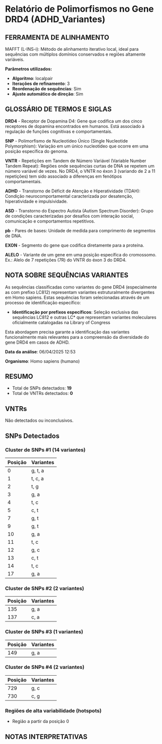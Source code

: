 # Relatório de Polimorfismos no Gene DRD4 (ADHD_Variantes)

## FERRAMENTA DE ALINHAMENTO

MAFFT (L-INS-i): Método de alinhamento iterativo local, ideal para sequências com múltiplos domínios conservados e regiões altamente variáveis.

**Parâmetros utilizados:**

- **Algoritmo**: localpair
- **Iterações de refinamento**: 3
- **Reordenação de sequências**: Sim
- **Ajuste automático de direção**: Sim

## GLOSSÁRIO DE TERMOS E SIGLAS

**DRD4**  - Receptor de Dopamina D4: Gene que codifica um dos cinco receptores de dopamina encontrados em humanos. Está associado à regulação de funções cognitivas e comportamentais.

**SNP**   - Polimorfismo de Nucleotídeo Único (Single Nucleotide Polymorphism): Variação em um único nucleotídeo que ocorre em uma posição específica do genoma.

**VNTR**  - Repetições em Tandem de Número Variável (Variable Number Tandem Repeat): Regiões onde sequências curtas de DNA se repetem um número variável de vezes.
No DRD4, o VNTR no éxon 3 (variando de 2 a 11 repetições) tem sido associado a diferenças em fenótipos comportamentais.

**ADHD**  - Transtorno de Déficit de Atenção e Hiperatividade (TDAH): Condição neurocomportamental caracterizada por desatenção, hiperatividade e impulsividade.

**ASD**   - Transtorno do Espectro Autista (Autism Spectrum Disorder): Grupo de condições caracterizadas por desafios com interação social, comunicação e comportamentos repetitivos.

**pb**    - Pares de bases: Unidade de medida para comprimento de segmentos de DNA.

**EXON**  - Segmento do gene que codifica diretamente para a proteína.

**ALELO** - Variante de um gene em uma posição específica do cromossomo.
Ex.: Alelo de 7 repetições (7R) do VNTR do éxon 3 do DRD4.

## NOTA SOBRE SEQUÊNCIAS VARIANTES

As sequências classificadas como variantes do gene DRD4 (especialmente as com prefixo LC812) representam variantes estruturalmente divergentes em Homo sapiens. Estas sequências foram selecionadas através de um processo de identificação específico:

- **Identificação por prefixos específicos**: Seleção exclusiva das sequências LC812 e outras LC* que representam variantes moleculares oficialmente catalogadas na Library of Congress

Esta abordagem precisa garante a identificação das variantes funcionalmente mais relevantes para a compreensão da diversidade do gene DRD4 em casos de ADHD.

**Data da análise**: 06/04/2025 12:53

**Organismo**: Homo sapiens (humano)

## RESUMO

- Total de SNPs detectados: **19**
- Total de VNTRs detectados: **0**

## VNTRs

Não detectados ou inconclusivos.

## SNPs Detectados

### Cluster de SNPs #1 (14 variantes)

| Posição | Variantes |
|---------|----------|
| 0 | g, t, a |
| 1 | t, c, a |
| 2 | t, g |
| 3 | g, a |
| 4 | t, c |
| 5 | c, t |
| 7 | g, t |
| 9 | g, t |
| 10 | g, a |
| 11 | t, c |
| 12 | g, c |
| 13 | c, t |
| 14 | t, c |
| 17 | g, a |

### Cluster de SNPs #2 (2 variantes)

| Posição | Variantes |
|---------|----------|
| 135 | g, a |
| 137 | c, a |

### Cluster de SNPs #3 (1 variantes)

| Posição | Variantes |
|---------|----------|
| 149 | g, a |

### Cluster de SNPs #4 (2 variantes)

| Posição | Variantes |
|---------|----------|
| 729 | g, c |
| 730 | c, g |

### Regiões de alta variabilidade (hotspots)

- Região a partir da posição 0

## NOTAS INTERPRETATIVAS

